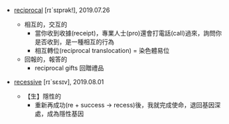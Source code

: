 - [reciprocal](https://tw.dictionary.search.yahoo.com/search?p=reciprocal) [rɪˋsɪprək!], 2019.07.26
  - 相互的，交互的
    - 當你收到收據(receipt)，專業人士(pro)還會打電話(call)過來，詢問你是否收到，是一種相互的行為
    - 相互轉位(reciprocal translocation) = 染色體易位
  - 回報的，報答的
    - reciprocal gifts 回贈禮品
    
- [recessive](https://tw.dictionary.search.yahoo.com/search?p=recessive) [rɪˋsɛsɪv], 2019.08.01
  - 【生】隱性的
    - 重新再成功(re + success -> recess)後，我就完成使命，退回基因深處，成為隱性基因
